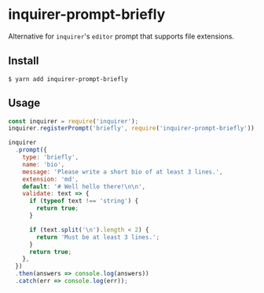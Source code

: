 # inquirer-prompt-briefly

Alternative for `inquirer`'s `editor` prompt that supports file extensions.

## Install

```
$ yarn add inquirer-prompt-briefly
```

## Usage

```js
const inquirer = require('inquirer');
inquirer.registerPrompt('briefly', require('inquirer-prompt-briefly'));

inquirer
  .prompt({
    type: 'briefly',
    name: 'bio',
    message: 'Please write a short bio of at least 3 lines.',
    extension: 'md',
    default: '# Well hello there!\n\n',
    validate: text => {
      if (typeof text !== 'string') {
        return true;
      }

      if (text.split('\n').length < 2) {
        return 'Must be at least 3 lines.';
      }
      return true;
    },
  })
  .then(answers => console.log(answers))
  .catch(err => console.log(err));
```
